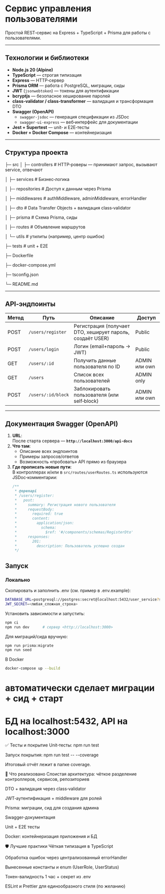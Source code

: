 # Сервис управления пользователями

Простой REST‑сервис на Express + TypeScript + Prisma для работы с пользователями.

---

## Технологии и библиотеки

- **Node.js 20 (Alpine)**  
- **TypeScript** — строгая типизация
- **Express** — HTTP‑сервер
- **Prisma ORM** — работа с PostgreSQL, миграции, сиды
- **JWT** (`jsonwebtoken`) — токены для аутентификации
- **bcryptjs** — безопасное хеширование паролей
- **class‑validator / class‑transformer** — валидация и трансформация DTO
- **Swagger (OpenAPI)**  
  - `swagger-jsdoc` — генерация спецификации из JSDoc  
  - `swagger-ui-express` — веб‑интерфейс для документации  
- **Jest + Supertest** — unit‑ и E2E‑тесты
- **Docker + Docker Compose** — контейнеризация

---

## Структура проекта
├─ src
│ ├─ controllers # HTTP‑роверы — принимают запрос, вызывают service, отвечают

│ ├─ services # Бизнес‑логика

│ ├─ repositories # Доступ к данным через Prisma

│ ├─ middlewares # authMiddleware, adminMiddleware, errorHandler

│ ├─ dto # Data Transfer Objects + валидация class‑validator

│ ├─ prisma # Схема Prisma, сиды

│ ├─ routes # Объявление маршрутов

│ └─ utils # утилиты (например, центр ошибок)

├─ tests # unit + E2E

├─ Dockerfile

├─ docker-compose.yml

├─ tsconfig.json

└─ README.md



---

## API‑эндпоинты

| Метод | Путь                 | Описание                                                    | Доступ        |
|-------|----------------------|-------------------------------------------------------------|---------------|
| POST  | `/users/register`    | Регистрация (получает DTO, хеширует пароль, создаёт USER)   | Public        |
| POST  | `/users/login`       | Логин (email+пароль → JWT)                                  | Public        |
| GET   | `/users/:id`         | Получить данные пользователя по ID                          | ADMIN или own |
| GET   | `/users`             | Список всех пользователей                                   | ADMIN only    |
| POST  | `/users/:id/block`   | Заблокировать пользователя (или self‑block)                  | ADMIN или own |

---

## Документация Swagger (OpenAPI)

1. **URL**:  
   После старта сервера — **`http://localhost:3000/api-docs`**  
2. **Что там**:  
   - Описание всех эндпоинтов  
   - Примеры запросов/ответов  
   - Возможность «пробовать» API прямо из браузера  
3. **Где прописать новые пути**:  
   В контроллерах и/или в `src/routes/userRoutes.ts` используются JSDoc‑комментарии:
   ```ts
   /**
    * @openapi
    * /users/register:
    *   post:
    *     summary: Регистрация нового пользователя
    *     requestBody:
    *       required: true
    *       content:
    *         application/json:
    *           schema:
    *             $ref: '#/components/schemas/RegisterDto'
    *     responses:
    *       201:
    *         description: Пользователь успешно создан
    */


## Запуск
### Локально
Скопировать и заполнить .env (см. пример в .env.example):
```bash
DATABASE_URL=postgresql://postgres:secret@localhost:5432/user_service?schema=public
JWT_SECRET=<любая_сложная_строка>
```
Установить зависимости и запустить:

```bash
npm ci
npm run dev      # сервер <http://localhost:3000>
```
Для миграций/сида вручную:

```bash
npm run prisma:migrate
npm run seed
```
В Docker
```bash
docker-compose up --build
```
# автоматически сделает миграции + сид + старт
# БД на localhost:5432, API на localhost:3000
✅ Тесты и покрытие
Unit‑тесты: npm run test

Запуск покрытия: npm run test -- --coverage

Итоговый отчёт лежит в папке coverage.

🎯 Что реализовано
Слоистая архитектура: чёткое разделение контроллеров, сервисов, репозиториев

DTO + валидация через class‑validator

JWT‑аутентификация + middleware для ролей

Prisma: миграции, сид для создания админа

Swagger-документация

Unit + E2E тесты

Docker: контейнеризация приложения и БД

🛡️ Лучшие практики
Чёткая типизация в TypeScript

Обработка ошибок через централизованный errorHandler

Вынесенные константы и enum (UserRole, UserStatus)

Токен-валидность 1 час + секрет из .env

ESLint и Prettier для единообразного стиля (по желанию)
